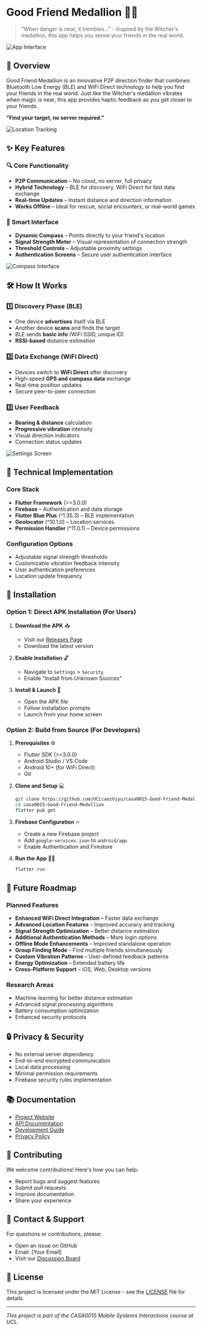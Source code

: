 # Good Friend Medallion 🧙‍♂️

> "When danger is near, it trembles..." - Inspired by the Witcher's medallion, this app helps you sense your friends in the real world.

![App Interface](docs/assets/gfm3.0/b0ae231ef1bb6dbf41cb21c37790aa5.jpg)

## 🌟 Overview

Good Friend Medallion is an innovative P2P direction finder that combines Bluetooth Low Energy (BLE) and WiFi Direct technology to help you find your friends in the real world. Just like the Witcher's medallion vibrates when magic is near, this app provides haptic feedback as you get closer to your friends.

**"Find your target, no server required."**

![Location Tracking](docs/assets/gfm3.0/d9ea1f52dcced32691b50368b3a048a.jpg)

## ✨ Key Features

### 🔍 Core Functionality
- **P2P Communication** – No cloud, no server, full privacy
- **Hybrid Technology** – BLE for discovery, WiFi Direct for fast data exchange
- **Real-time Updates** – Instant distance and direction information
- **Works Offline** – Ideal for rescue, social encounters, or real-world games

### 📱 Smart Interface
- **Dynamic Compass** – Points directly to your friend's location
- **Signal Strength Meter** – Visual representation of connection strength
- **Threshold Controls** – Adjustable proximity settings
- **Authentication Screens** – Secure user authentication interface

![Compass Interface](docs/assets/gfm3.0/cf814fcd22faa8d7e066ec00b018860.jpg)

## 🛠️ How It Works

### 1️⃣ Discovery Phase (BLE)
- One device **advertises** itself via BLE
- Another device **scans** and finds the target
- BLE sends **basic info** (WiFi SSID, unique ID)
- **RSSI-based** distance estimation

### 2️⃣ Data Exchange (WiFi Direct)
- Devices switch to **WiFi Direct** after discovery
- High-speed **GPS and compass data** exchange
- Real-time position updates
- Secure peer-to-peer connection

### 3️⃣ User Feedback
- **Bearing & distance** calculation
- **Progressive vibration** intensity
- Visual direction indicators
- Connection status updates

![Settings Screen](docs/assets/gfm3.0/589960efe12dd7ad952a19a9459bd36.jpg)

## 🚀 Technical Implementation

### Core Stack
- **Flutter Framework** (>=3.0.0)
- **Firebase** – Authentication and data storage
- **Flutter Blue Plus** (^1.35.3) – BLE implementation
- **Geolocator** (^10.1.0) – Location services
- **Permission Handler** (^11.0.1) – Device permissions

### Configuration Options
- Adjustable signal strength thresholds
- Customizable vibration feedback intensity
- User authentication preferences
- Location update frequency

## 📱 Installation

### Option 1: Direct APK Installation (For Users)

1. **Download the APK** 📥
   - Visit our [Releases Page](https://github.com/UCLcaozhiyu/casa0015-Good-Friend-Medallion/releases)
   - Download the latest version

2. **Enable Installation** 🔓
   - Navigate to `Settings` > `Security`
   - Enable "Install from Unknown Sources"

3. **Install & Launch** 🚀
   - Open the APK file
   - Follow installation prompts
   - Launch from your home screen

### Option 2: Build from Source (For Developers)

1. **Prerequisites** ⚙️
   - Flutter SDK (>=3.0.0)
   - Android Studio / VS Code
   - Android 10+ (for WiFi Direct)
   - Git

2. **Clone and Setup** 💻
   ```bash
   git clone https://github.com/UCLcaozhiyu/casa0015-Good-Friend-Medallion.git
   cd casa0015-Good-Friend-Medallion
   flutter pub get
   ```

3. **Firebase Configuration** 🔥
   - Create a new Firebase project
   - Add `google-services.json` to `android/app`
   - Enable Authentication and Firestore

4. **Run the App** 🏃‍♂️
   ```bash
   flutter run
   ```

## 🔄 Future Roadmap

### Planned Features
- **Enhanced WiFi Direct Integration** – Faster data exchange
- **Advanced Location Features** – Improved accuracy and tracking
- **Signal Strength Optimization** – Better distance estimation
- **Additional Authentication Methods** – More login options
- **Offline Mode Enhancements** – Improved standalone operation
- **Group Finding Mode** – Find multiple friends simultaneously
- **Custom Vibration Patterns** – User-defined feedback patterns
- **Energy Optimization** – Extended battery life
- **Cross-Platform Support** – iOS, Web, Desktop versions

### Research Areas
- Machine learning for better distance estimation
- Advanced signal processing algorithms
- Battery consumption optimization
- Enhanced security protocols

## 🔒 Privacy & Security

- No external server dependency
- End-to-end encrypted communication
- Local data processing
- Minimal permission requirements
- Firebase security rules implementation

## 📚 Documentation

- [Project Website](https://uclcaozhiyu.github.io/casa0015-Good-Friend-Medallion/)
- [API Documentation](docs/api.md)
- [Development Guide](docs/development.md)
- [Privacy Policy](docs/privacy.md)

## 🤝 Contributing

We welcome contributions! Here's how you can help:
- Report bugs and suggest features
- Submit pull requests
- Improve documentation
- Share your experience

## 📧 Contact & Support

For questions or contributions, please:
- Open an issue on GitHub
- Email: [Your Email]
- Visit our [Discussion Board](https://github.com/UCLcaozhiyu/casa0015-Good-Friend-Medallion/discussions)

## 📄 License

This project is licensed under the MIT License - see the [LICENSE](LICENSE) file for details.

---

*This project is part of the CASA0015 Mobile Systems Interactions course at UCL.* 